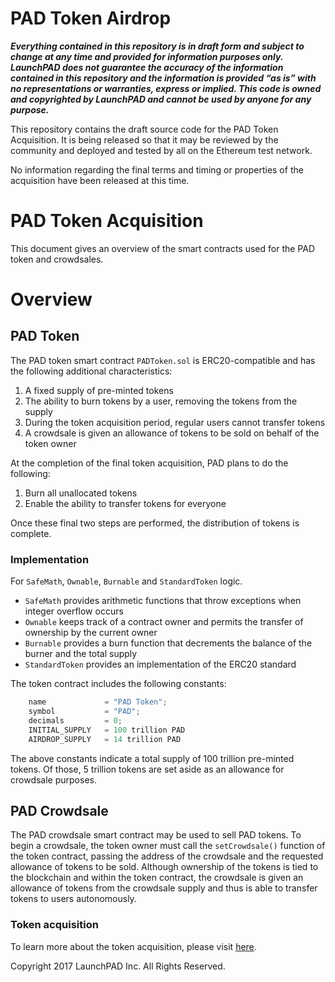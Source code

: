 # PAD Token Airdrop
 
 ***Everything contained in this repository is in draft form and subject to change at any time and provided for information purposes only.  LaunchPAD does not guarantee the accuracy of the information contained in this repository and the information is provided “as is” with no representations or warranties, express or implied. This code is owned and copyrighted by LaunchPAD and cannot be used by anyone for any purpose.***
 
 This repository contains the draft source code for the PAD Token Acquisition. It is being released so that it may be reviewed by the community and deployed and tested by all on the Ethereum test network.
 
 No information regarding the final terms and timing or properties of the acquisition have been released at this time.

# PAD Token Acquisition

This document gives an overview of the smart contracts used for the PAD token and crowdsales.

# Overview

## PAD Token

The PAD token smart contract `PADToken.sol` is ERC20-compatible and has the following additional characteristics:

1. A fixed supply of pre-minted tokens
2. The ability to burn tokens by a user, removing the tokens from the supply
3. During the token acquisition period, regular users cannot transfer tokens
4. A crowdsale is given an allowance of tokens to be sold on behalf of the token owner

At the completion of the final token acquisition, PAD plans to do the following:

1. Burn all unallocated tokens
2. Enable the ability to transfer tokens for everyone

Once these final two steps are performed, the distribution of tokens is complete.

### Implementation

For `SafeMath`, `Ownable`, `Burnable` and `StandardToken` logic.

* `SafeMath` provides arithmetic functions that throw exceptions when integer overflow occurs
* `Ownable` keeps track of a contract owner and permits the transfer of ownership by the current owner
* `Burnable` provides a burn function that decrements the balance of the burner and the total supply
* `StandardToken` provides an implementation of the ERC20 standard

The token contract includes the following constants:

```javascript
    name             = "PAD Token";
    symbol           = "PAD";
    decimals         = 0;
    INITIAL_SUPPLY   = 100 trillion PAD
    AIRDROP_SUPPLY   = 14 trillion PAD
```

The above constants indicate a total supply of 100 trillion pre-minted tokens. Of those, 5 trillion tokens are set aside as an allowance for crowdsale purposes.

## PAD Crowdsale

The PAD crowdsale smart contract may be used to sell PAD tokens. To begin a crowdsale, the token owner must call the `setCrowdsale()` function of the token contract, passing the address of the crowdsale and the requested allowance of tokens to be sold. Although ownership of the tokens is tied to the blockchain and within the token contract, the crowdsale is given an allowance of tokens from the crowdsale supply and thus is able to transfer tokens to users autonomously.

### Token acquisition

To learn more about the token acquisition, please visit [here](https://lnchpad.com).



Copyright 2017 LaunchPAD Inc. All Rights Reserved.
